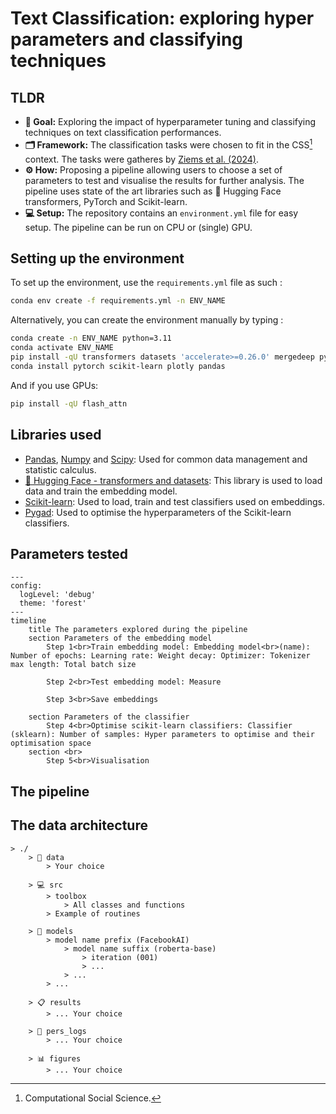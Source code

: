 
# Text Classification: exploring hyper parameters and classifying techniques

## TLDR

- **🎯 Goal:** Exploring the impact of hyperparameter tuning and classifying techniques on text classification performances. 
- **🗂️ Framework:** The classification tasks were chosen to fit in the CSS[^1] context. The tasks were gatheres by [Ziems et al. (2024)](https://direct.mit.edu/coli/article/50/1/237/118498/Can-Large-Language-Models-Transform-Computational).
- **⚙️ How:** Proposing a pipeline allowing users to choose a set of parameters to test and visualise the results for further analysis. The pipeline uses state of the art libraries such as 🤗 Hugging Face transformers, PyTorch and Scikit-learn.
- **💻 Setup:** The repository contains an `environment.yml` file for easy setup. The pipeline can be run on CPU or (single) GPU.

## Setting up the environment 

To set up the environment, use the `requirements.yml` file as such : 

```bash
conda env create -f requirements.yml -n ENV_NAME
```

Alternatively, you can create the environment manually by typing : 

```bash
conda create -n ENV_NAME python=3.11
conda activate ENV_NAME
pip install -qU transformers datasets 'accelerate>=0.26.0' mergedeep pygad kaleido great-tables
conda install pytorch scikit-learn plotly pandas
```

And if you use GPUs:

```bash
pip install -qU flash_attn
```

## Libraries used

- [Pandas](https://pandas.pydata.org/docs/), [Numpy](https://numpy.org/doc/2.3/) and [Scipy](https://docs.scipy.org/doc/scipy/): Used for common data management and statistic calculus.
- [🤗 Hugging Face - transformers and datasets](https://huggingface.co/docs): This library is used to load data and train the embedding model.
- [Scikit-learn](https://scikit-learn.org/stable/): Used to load, train and test classifiers used on embeddings.
- [Pygad](https://pygad.readthedocs.io/en/latest/): Used to optimise the hyperparameters of the Scikit-learn classifiers.

## Parameters tested

```mermaid
---
config:
  logLevel: 'debug'
  theme: 'forest'
---
timeline
    title The parameters explored during the pipeline
    section Parameters of the embedding model
        Step 1<br>Train embedding model: Embedding model<br>(name): Number of epochs: Learning rate: Weight decay: Optimizer: Tokenizer max length: Total batch size

        Step 2<br>Test embedding model: Measure
        
        Step 3<br>Save embeddings
    
    section Parameters of the classifier
        Step 4<br>Optimise scikit-learn classifiers: Classifier (sklearn): Number of samples: Hyper parameters to optimise and their optimisation space 
    section <br>
        Step 5<br>Visualisation
```


## 

## The pipeline


## The data architecture

```
> ./
    > 📔 data
        > Your choice
    
    > 💻 src
        > toolbox
            > All classes and functions
        > Example of routines

    > 🚀 models
        > model name prefix (FacebookAI)
            > model name suffix (roberta-base)
                > iteration (001)
                > ...
            > ...
        > ...

    > 📋 results
        > ... Your choice
    
    > 📖 pers_logs
        > ... Your choice
    
    > 📊 figures
        > ... Your choice
```




[^1]: Computational Social Science.